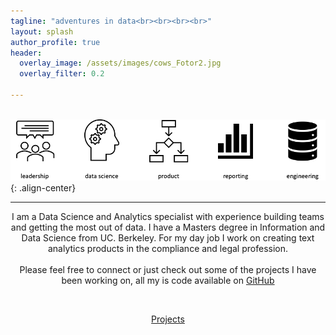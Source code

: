 ```yaml
---
tagline: "adventures in data<br><br><br><br>"
layout: splash
author_profile: true
header:
  overlay_image: /assets/images/cows_Fotor2.jpg
  overlay_filter: 0.2

---
```

&nbsp;
&nbsp;
&nbsp;
&nbsp;
![workproduct](/assets/images/icons2.png){: .align-center}
&nbsp;
&nbsp;
&nbsp;
&nbsp;

---

<div style="text-align: center">
  I am a Data Science and Analytics specialist with experience building teams and getting the most out of data. I have a Masters degree in Information and Data Science from UC. Berkeley. For my day job I work on creating text analytics products in the compliance and legal profession.
  <br>
  <br>
  Please feel free to connect or just check out some of the projects I have been working on, all my is code available on <a href="https://github.com/SextonCJ">GitHub</a>
</div>

&nbsp;
&nbsp;

<center>
  <a href="/portfolio/" class="btn btn--info btn--x-large">Projects</a>
</center>
